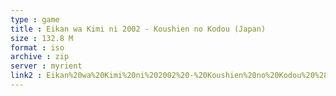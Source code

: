 ```yaml
---
type : game
title : Eikan wa Kimi ni 2002 - Koushien no Kodou (Japan)
size : 132.8 M
format : iso
archive : zip
server : myrient
link2 : Eikan%20wa%20Kimi%20ni%202002%20-%20Koushien%20no%20Kodou%20%28Japan%29
---
```

